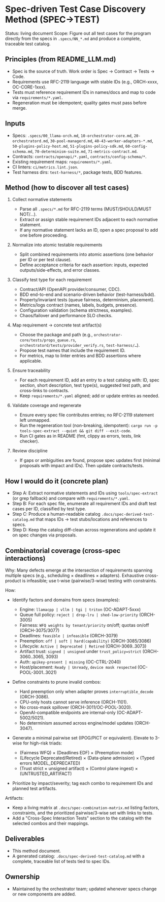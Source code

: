 # Spec-driven Test Case Discovery Method (SPEC→TEST)

Status: living document
Scope: Figure out all test cases for the program directly from the specs in `.specs/NN_*.md` and produce a complete, traceable test catalog.

## Principles (from README_LLM.md)

- Spec is the source of truth. Work order is Spec → Contract → Tests → Code.
- Requirements use RFC-2119 language with stable IDs (e.g., ORCH-xxxx, OC-CORE-1xxx).
- Tests must reference requirement IDs in names/docs and map to code via `requirements/*.yaml`.
- Regeneration must be idempotent; quality gates must pass before merge.

## Inputs

- Specs: `.specs/00_llama-orch.md`, `10-orchestrator-core.md`, `20-orchestratord.md`, `30-pool-managerd.md`, `40-43-worker-adapters-*.md`, `50-plugins-policy-host.md`, `51-plugins-policy-sdk.md`, `60-config-schema.md`, `70-determinism-suite.md`, `71-metrics-contract.md`.
- Contracts: `contracts/openapi/*.yaml`, `contracts/config-schema/*`.
- Existing requirement maps: `requirements/*.yaml`.
- CI linters: `ci/metrics.lint.json`.
- Test harness dirs: `test-harness/*`, package tests, BDD features.

## Method (how to discover all test cases)

1) Collect normative statements
   - Parse all `.specs/*.md` for RFC-2119 terms (MUST/SHOULD/MUST NOT/…).
   - Extract or assign stable requirement IDs adjacent to each normative statement.
   - If any normative statement lacks an ID, open a spec proposal to add one before proceeding.

2) Normalize into atomic testable requirements
   - Split combined requirements into atomic assertions (one behavior per ID or per test clause).
   - Define acceptance criteria for each assertion: inputs, expected outputs/side-effects, and error classes.

3) Classify test type for each requirement
   - Contract/API (OpenAPI provider/consumer, CDC).
   - BDD end-to-end and scenario-driven behavior (test-harness/bdd).
   - Property/invariant tests (queue fairness, determinism, placement).
   - Metrics/logs contract (names, labels, budgets, presence).
   - Configuration validation (schema strictness, examples).
   - Chaos/failover and performance SLO checks.

4) Map requirement → concrete test artifact(s)
   - Choose the package and path (e.g., `orchestrator-core/tests/props_queue.rs`, `orchestratord/tests/provider_verify.rs`, `test-harness/…`).
   - Propose test names that include the requirement ID.
   - For metrics, map to linter entries and BDD assertions where applicable.

5) Ensure traceability
   - For each requirement ID, add an entry to a test catalog with: ID, spec section, short description, test type(s), suggested test path, and cross-links to contracts.
   - Keep `requirements/*.yaml` aligned; add or update entries as needed.

6) Validate coverage and regenerate
   - Ensure every spec file contributes entries; no RFC-2119 statement left unmapped.
   - Run the regeneration tool (non-breaking, idempotent): `cargo run -p tools-spec-extract --quiet && git diff --exit-code`.
   - Run CI gates as in README (fmt, clippy as errors, tests, link checker).

7) Review discipline
   - If gaps or ambiguities are found, propose spec updates first (minimal proposals with impact and IDs). Then update contracts/tests.

## How I would do it (concrete plan)

- Step A: Extract normative statements and IDs using `tools/spec-extract` (or grep fallback) and compare with `requirements/*.yaml`.
- Step B: For each spec file, enumerate all requirement IDs and draft test cases per ID, classified by test type.
- Step C: Produce a human-readable catalog `.docs/spec-derived-test-catalog.md` that maps IDs → test stubs/locations and references to specs.
- Step D: Keep the catalog diff-clean across regenerations and update it on spec changes via proposals.

## Combinatorial coverage (cross-spec interactions)

Why: Many defects emerge at the intersection of requirements spanning multiple specs (e.g., scheduling × deadlines × adapters). Exhaustive cross-product is infeasible; use t-wise (pairwise/3-wise) testing with constraints.

How:

- Identify factors and domains from specs (examples):
  - Engine: `llamacpp | vllm | tgi | triton` (OC-ADAPT-5xxx)
  - Queue full policy: `reject | drop-lru | shed-low-priority` (ORCH-3005)
  - Fairness: `WFQ weights by tenant/priority` on/off; quotas on/off (ORCH-3075/3077)
  - Deadlines: `feasible | infeasible` (ORCH-3079)
  - Preemption: `off | soft | hard(capability)` (ORCH-3085/3086)
  - Lifecycle: `Active | Deprecated | Retired` (ORCH-3069..3073)
  - Artifact trust: `signed | unsigned` under `trust_policy=strict` (ORCH-3060..3065, 3093)
  - Auth: `apikey-present | missing` (OC-CTRL-2040)
  - Host/placement: `Ready | Unready`, `device mask respected` (OC-POOL-3001..3021)

- Define constraints to prune invalid combos:
  - Hard preemption only when adapter proves `interruptible_decode` (ORCH-3086).
  - CPU-only hosts cannot serve inference (ORCH-1101).
  - No cross-mask spillover (ORCH-3011/OC-POOL-3020).
  - OpenAI-compatible endpoints are internal-only (OC-ADAPT-5002/5021).
  - No determinism assumed across engine/model updates (ORCH-3047).

- Generate a minimal pairwise set (IPOG/PICT or equivalent). Elevate to 3-wise for high-risk triads:
  - (Fairness WFQ) × (Deadlines EDF) × (Preemption mode)
  - (Lifecycle Deprecated/Retired) × (Data-plane admission) × (Typed errors MODEL_DEPRECATED)
  - (Trust strict × unsigned artifact) × (Control plane ingest) × (UNTRUSTED_ARTIFACT)

- Prioritize by impact/severity; tag each combo to requirement IDs and planned test artifacts.

Artifacts:

- Keep a living matrix at `.docs/spec-combination-matrix.md` listing factors, constraints, and the prioritized pairwise/3-wise set with links to tests.
- Add a "Cross-Spec Interaction Tests" section to the catalog with the selected combos and their mappings.

## Deliverables

- This method document.
- A generated catalog: `.docs/spec-derived-test-catalog.md` with a complete, traceable list of tests tied to spec IDs.

## Ownership

- Maintained by the orchestrator team; updated whenever specs change or new components are added.
